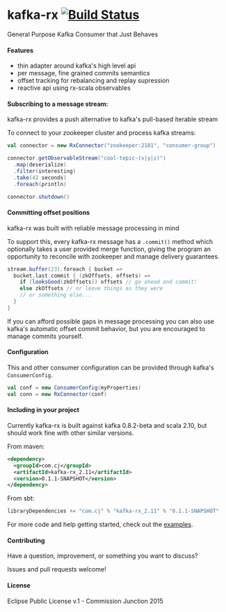 # kafka-rx [![Build Status](https://travis-ci.org/cjdev/kafka-rx.svg)](https://travis-ci.org/cjdev/kafka-rx)
General Purpose Kafka Consumer that Just Behaves

#### Features

- thin adapter around kafka's high level api
- per message, fine grained commits semantics
- offset tracking for rebalancing and replay supression
- reactive api using rx-scala observables

#### Subscribing to a message stream:

kafka-rx provides a push alternative to kafka's pull-based iterable stream

To connect to your zookeeper cluster and process kafka streams:

```scala
val connector = new RxConnector("zookeeper:2181", "consumer-group")

connector.getObservableStream("cool-topic-(x|y|z)")
  .map(deserialize)
  .filter(interesting)
  .take(42 seconds)
  .foreach(println)

connector.shutdown()
```

#### Committing offset positions

kafka-rx was built with reliable message processing in mind

To support this, every kafka-rx message has a `.commit()` method which optionally takes a user provided merge function, giving the program an opportunity to reconcile with zookeeper and manage delivery guarantees.

```scala
stream.buffer(23).foreach { bucket =>
  bucket.last.commit { (zkOffsets, offsets) =>
    if (looksGood(zkOffsets)) offsets // go ahead and commit!
    else zkOffsets // or leave things as they were
    // or something else...
  }
}
```

If you can afford possible gaps in message processing you can also use kafka's automatic offset commit behavior, but you are encouraged to manage commits yourself.

#### Configuration

This and other consumer configuration can be provided through kafka's `ConsumerConfig`.

```scala
val conf = new ConsumerConfig(myProperties)
val conn = new RxConnector(conf)
```

#### Including in your project

Currently kafka-rx is built against kafka 0.8.2-beta and scala 2.10, but should work fine with other similar versions.

From maven:

```xml
<dependency>
  <groupId>com.cj</groupId>
  <artifactId>kafka-rx_2.11</artifactId>
  <version>0.1.1-SNAPSHOT</version>
</dependency>
```

From sbt:

```scala
libraryDependencies += "com.cj" % "kafka-rx_2.11" % "0.1.1-SNAPSHOT"
```

For more code and help getting started, check out the [examples](examples/).

#### Contributing

Have a question, improvement, or something you want to discuss?

Issues and pull requests welcome!

#### License

Eclipse Public License v.1 - Commission Junction 2015
